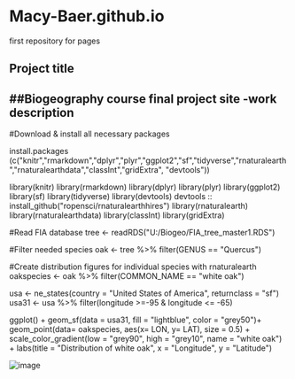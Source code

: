 # Macy-Baer.github.io
first repository for pages

## Project title
##Biogeography course final project site
-work description
- 
#Download & install all necessary packages

install.packages (c("knitr","rmarkdown","dplyr","plyr","ggplot2","sf","tidyverse","rnaturalearth","rnaturalearthdata","classInt","gridExtra", "devtools"))

library(knitr)
library(rmarkdown)
library(dplyr)
library(plyr)
library(ggplot2)
library(sf)
library(tidyverse)
library(devtools)
devtools :: install_github("ropensci/rnaturalearthhires")
library(rnaturalearth)
library(rnaturalearthdata)
library(classInt)
library(gridExtra)

#Read FIA database 
tree <- readRDS("U:/Biogeo/FIA_tree_master1.RDS")

#Filter needed species
oak <- tree %>%
  filter(GENUS == "Quercus")

#Create distribution figures for individual species with rnaturalearth
oakspecies <- oak %>%
  filter(COMMON_NAME == "white oak") 

usa <- ne_states(country = "United States of America", returnclass = "sf")
usa31 <- usa %>%
  filter(longitude >=-95 & longitude <= -65)

ggplot() +
   geom_sf(data = usa31, fill = "lightblue", color = "grey50")+
  geom_point(data= oakspecies, aes(x= LON, y= LAT), size = 0.5) +
       scale_color_gradient(low = "grey90", high = "grey10", name = "white oak") +
      labs(title = "Distribution of white oak", x = "Longitude", y = "Latitude")
      
![image](https://github.com/user-attachments/assets/0c0b036a-689f-4a16-b456-73b3727d31e5)


  

